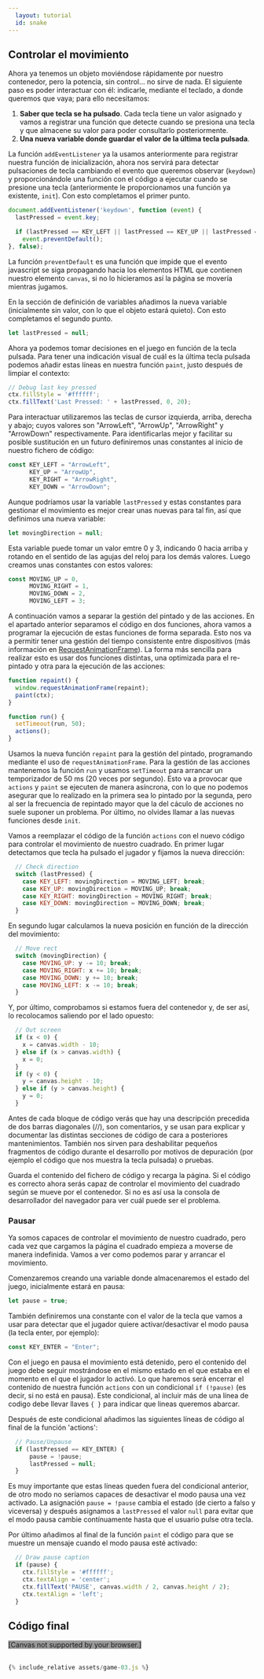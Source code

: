 ```yaml
---
  layout: tutorial
  id: snake
---
```


## Controlar el movimiento

Ahora ya tenemos un objeto moviéndose rápidamente por nuestro contenedor, pero la potencia, sin control... no sirve de nada. El
siguiente paso es poder interactuar con él: indicarle, mediante el teclado, a donde queremos que vaya; para ello necesitamos:

1. **Saber que tecla se ha pulsado**. Cada tecla tiene un valor asignado y vamos a registrar una función que detecte cuando se
presiona una tecla y que almacene su valor para poder consultarlo posteriormente.
2. **Una nueva variable donde guardar el valor de la última tecla pulsada**.

La función `addEventListener` ya la usamos anteriormente para registrar nuestra función de inicialización, ahora nos servirá para
detectar pulsaciones de tecla cambiando el evento que queremos observar (`keydown`) y proporcionándole una función con el código
a ejecutar cuando se presione una tecla (anteriormente le proporcionamos una función ya existente, `init`). Con esto completamos
el primer punto.

``` javascript
document.addEventListener('keydown', function (event) {
  lastPressed = event.key;

  if (lastPressed == KEY_LEFT || lastPressed == KEY_UP || lastPressed == KEY_RIGHT || lastPressed == KEY_DOWN)
    event.preventDefault();
}, false);
```

La función `preventDefault` es una función que impide que el evento javascript se siga propagando hacia los elementos HTML que
contienen nuestro elemento `canvas`, si no lo hicieramos así la página se movería mientras jugamos.

En la sección de definición de variables añadimos la nueva variable (inicialmente sin valor, con lo que el objeto estará quieto).
Con esto completamos el segundo punto.

``` javascript
let lastPressed = null;
```

Ahora ya podemos tomar decisiones en el juego en función de la tecla pulsada. Para tener una indicación visual de cuál es la
última tecla pulsada podemos añadir estas líneas en nuestra función `paint`, justo después de limpiar el contexto:

``` javascript
// Debug last key pressed
ctx.fillStyle = '#ffffff';
ctx.fillText('Last Pressed: ' + lastPressed, 0, 20);
```

Para interactuar utilizaremos las teclas de cursor izquierda, arriba, derecha y abajo; cuyos valores son "ArrowLeft", "ArrowUp",
"ArrowRight" y "ArrowDown" respectivamente. Para identificarlas mejor y facilitar su posible sustitución en un futuro definiremos
unas constantes al inicio de nuestro fichero de código:

``` javascript
const KEY_LEFT = "ArrowLeft",
      KEY_UP = "ArrowUp",
      KEY_RIGHT = "ArrowRight",
      KEY_DOWN = "ArrowDown";
```

Aunque podríamos usar la variable `lastPressed` y estas constantes para gestionar el movimiento es mejor crear unas nuevas para
tal fin, así que definimos una nueva variable:

``` javascript
let movingDirection = null;
```

Esta variable puede tomar un valor emtre 0 y 3, indicando 0 hacia arriba y rotando en el sentido de las agujas del reloj para
los demás valores. Luego creamos unas constantes con estos valores:

``` javascript
const MOVING_UP = 0,
      MOVING_RIGHT = 1,
      MOVING_DOWN = 2,
      MOVING_LEFT = 3;
```

A continuación vamos a separar la gestión del pintado y de las acciones. En el apartado anterior separamos el código en dos
funciones, ahora vamos a programar la ejecución de estas funciones de forma separada. Esto nos va a permitir tener una gestión
del tiempo consistente entre dispositivos (más información en [RequestAnimationFrame](./part-07.html)). La forma más sencilla
para realizar esto es usar dos funciones distintas, una optimizada para el re-pintado y otra para la ejecución de las acciones:

``` javascript
function repaint() {
  window.requestAnimationFrame(repaint);
  paint(ctx);
}

function run() {
  setTimeout(run, 50);
  actions();
}
```

Usamos la nueva función `repaint` para la gestión del pintado, programando mediante el uso de `requestAnimationFrame`. Para la
gestión de las acciones mantenemos la función `run` y usamos `setTimeout` para arrancar un temporizador de 50 ms (20 veces por
segundo). Esto va a provocar que `actions` y `paint` se ejecuten de manera asíncrona, con lo que no podemos asegurar que lo
realizado en la primera sea lo pintado por la segunda, pero al ser la frecuencia de repintado mayor que la del cáculo de acciones
no suele suponer un problema. Por último, no olvides llamar a las nuevas funciones desde `init`.

Vamos a reemplazar el código de la función `actions` con el nuevo código para controlar el movimiento de nuestro cuadrado. En
primer lugar detectamos que tecla ha pulsado el jugador y fijamos la nueva dirección:

``` javascript
  // Check direction
  switch (lastPressed) {
    case KEY_LEFT: movingDirection = MOVING_LEFT; break;
    case KEY_UP: movingDirection = MOVING_UP; break;
    case KEY_RIGHT: movingDirection = MOVING_RIGHT; break;
    case KEY_DOWN: movingDirection = MOVING_DOWN; break;
  }
```

En segundo lugar calculamos la nueva posición en función de la dirección del movimiento:

``` javascript
  // Move rect
  switch (movingDirection) {
    case MOVING_UP: y -= 10; break;
    case MOVING_RIGHT: x += 10; break;
    case MOVING_DOWN: y += 10; break;
    case MOVING_LEFT: x -= 10; break;
  }
```

Y, por último, comprobamos si estamos fuera del contenedor y, de ser así, lo recolocamos saliendo por el lado opuesto:

``` javascript
  // Out screen
  if (x < 0) {
    x = canvas.width - 10;
  } else if (x > canvas.width) {
    x = 0;
  }
  if (y < 0) {
    y = canvas.height - 10;
  } else if (y > canvas.height) {
    y = 0;
  }
```

Antes de cada bloque de código verás que hay una descripción precedida de dos barras diagonales (//), son comentarios, y se usan
para explicar y documentar las distintas secciones de código de cara a posteriores mantenimientos. También nos sirven para
deshabilitar pequeños fragmentos de código durante el desarrollo por motivos de depuración (por ejemplo el código que nos muestra
la tecla pulsada) o pruebas.

Guarda el contenido del fichero de código y recarga la página. Si el código es correcto ahora serás capaz de controlar el movimiento
del cuadrado según se mueve por el contenedor. Si no es así usa la consola de desarrollador del navegador para ver cuál puede ser el
problema.

### Pausar

Ya somos capaces de controlar el movimiento de nuestro cuadrado, pero cada vez que cargamos la página el cuadrado empieza a
moverse de manera indefinida. Vamos a ver como podemos parar y arrancar el movimiento.

Comenzaremos creando una variable donde almacenaremos el estado del juego, inicialmente estará en pausa:

``` javascript
let pause = true;
```

También definiremos una constante con el valor de la tecla que vamos a usar para detectar que el jugador quiere activar/desactivar
el modo pausa (la tecla enter, por ejemplo):

``` javascript
const KEY_ENTER = "Enter";
```

Con el juego en pausa el movimiento está detenido, pero el contenido del juego debe seguir mostrándose en el mismo estado en el
que estaba en el momento en el que el jugador lo activó. Lo que haremos será encerrar el contenido de nuestra función `actions`
con un condicional `if (!pause)` (es decir, si no está en pausa). Este condicional, al incluir más de una línea de codigo debe
llevar llaves `{ }` para indicar que lineas queremos abarcar.

Después de este condicional añadimos las siguientes líneas de código al final de la función 'actions':

``` javascript
  // Pause/Unpause
  if (lastPressed == KEY_ENTER) {
      pause = !pause;
      lastPressed = null;
  }
```

Es muy importante que estas líneas queden fuera del condicional anterior, de otro modo no seríamos capaces de desactivar el modo
pausa una vez activado. La asignación `pause = !pause` cambia el estado (de cierto a falso y viceversa) y después asignamos a
`lastPressed` el valor `null` para evitar que el modo pausa cambie contínuamente hasta que el usuario pulse otra tecla.

Por último añadimos al final de la función `paint` el código para que se muestre un mensaje cuando el modo pausa esté activado:

``` javascript
  // Draw pause caption
  if (pause) {
    ctx.fillStyle = '#ffffff';
    ctx.textAlign = 'center';
    ctx.fillText('PAUSE', canvas.width / 2, canvas.height / 2);
    ctx.textAlign = 'left';
  }
```

## Código final

<div class="game_example">
  <script type="application/javascript" src="assets/game-03.js"></script>
  <canvas id="canvas" width="600" height="300" style="background:#999">[Canvas not supported by your browser.]</canvas>
</div>
<div>&nbsp;</div>

``` javascript
{% include_relative assets/game-03.js %}
```
